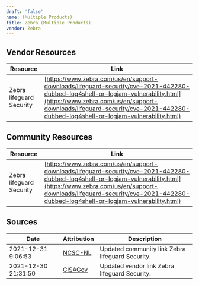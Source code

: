 ```yaml
---
draft: 'false'
name: (Multiple Products)
title: Zebra (Multiple Products)
vendor: Zebra
---
```


## Vendor Resources
| Resource | Link |
| --- | --- |
| Zebra lifeguard Security | [https://www.zebra.com/us/en/support-downloads/lifeguard-security/cve-2021-442280-dubbed-log4shell-or-logjam-vulnerability.html](https://www.zebra.com/us/en/support-downloads/lifeguard-security/cve-2021-442280-dubbed-log4shell-or-logjam-vulnerability.html) |

## Community Resources
| Resource | Link |
| --- | --- |
| Zebra lifeguard Security | [https://www.zebra.com/us/en/support-downloads/lifeguard-security/cve-2021-442280-dubbed-log4shell-or-logjam-vulnerability.html](https://www.zebra.com/us/en/support-downloads/lifeguard-security/cve-2021-442280-dubbed-log4shell-or-logjam-vulnerability.html) |


## Sources
| Date | Attribution | Description |
| --- | --- | --- |
| 2021-12-31 9:06:53 | [NCSC-NL](https://github.com/NCSC-NL/log4shell/blob/main/software/README.md) | Updated community link Zebra lifeguard Security.  |
| 2021-12-30 21:31:50 | [CISAGov](https://raw.githubusercontent.com/cisagov/log4j-affected-db/develop/README.md) | Updated vendor link Zebra lifeguard Security.  |
